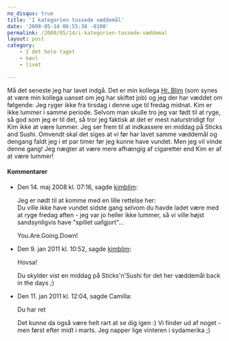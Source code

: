 ```yaml
---
no_disqus: true
title: 'I kategorien tossede væddemål'
date: '2008-05-14 06:55:38 -0100'
permalink: /2008/05/14/i-kategorien-tossede-væddemal
layout: post
category:
    - I det hele taget
    - kævl
    - livet

---
```

Må det seneste jeg har lavet indgå. Det er min kollega [Hr. Blim](http://kimblim.dk) (som synes at være min kollega uanset om jeg har skiftet job) og jeg der har væddet om følgende: Jeg ryger ikke fra tirsdag i denne uge til fredag midnat. Kim er ikke lummer i samme periode. Selvom man skulle tro jeg var født til at ryge, så god som jeg er til det, så tror jeg faktisk at det er mest naturstridigt for Kim ikke at være lummer. Jeg ser frem til at indkassere en middag på Sticks and Sushi. Omvendt skal det siges at vi før har lavet samme væddemål og dengang faldt jeg i et par timer før jeg kunne have vundet. Men jeg vil vinde denne gang! Jeg nægter at være mere afhængig af cigaretter end Kim er af at være lummer!
<div class="vintage-comments">
<h4>Kommentarer </h4>
<ul class="vintage-comments-list"><li>
<p class="comment-meta">Den <time datetime="2008-05-14T07:16:21+02:00">14. maj 2008 kl.  07:16</time>, sagde <a href="http://kimblim.dk">kimblim</a>:</p>
<p>Jeg er nødt til at komme med en lille rettelse her:<br />
Du ville ikke have vundet sidste gang selvom du havde ladet være med at ryge fredag aften - jeg var jo heller ikke lummer, så vi ville højst sandsynligvis have "spillet uafgjort"...</p>
<p>You.Are.Going.Down!</p>
</li>
<li>
<p class="comment-meta">Den <time datetime="2011-01-09T22:52:55+01:00">9. jan 2011 kl.  10:52</time>, sagde <a href="http://kimblim.dk">kimblim</a>:</p>
<p>Hovsa!</p>
<p>Du skylder vist en middag på Sticks'n'Sushi for det her væddemål back in the days ;)</p>
</li>
<li>
<p class="comment-meta">Den <time datetime="2011-01-11T12:04:23+01:00">11. jan 2011 kl.  12:04</time>, sagde Camilla:</p>
<p>Du har ret</p>
<p>Det kunne da også være helt rart at se dig igen :) Vi finder ud af noget - men først efter midt i marts. Jeg napper lige vinteren i sydamerika ;)</p>
</li>
</ul>
</div>
